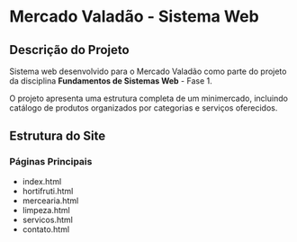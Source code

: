 # Mercado Valadão - Sistema Web

## Descrição do Projeto

Sistema web desenvolvido para o Mercado Valadão como parte do projeto da disciplina **Fundamentos de Sistemas Web** - Fase 1.

O projeto apresenta uma estrutura completa de um minimercado, incluindo catálogo de produtos organizados por categorias e serviços oferecidos.

## Estrutura do Site

### Páginas Principais

- index.html
- hortifruti.html
- mercearia.html
- limpeza.html
- servicos.html
- contato.html
